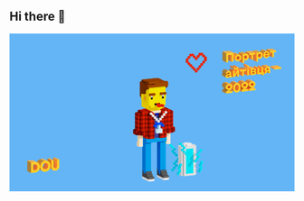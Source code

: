## Hi there 👋

![my-portait](https://github.com/MarkKryvoshein/MarkKryvoshein/blob/main/my-portrait-2022.png)
<!--


**MarkKryvoshein/MarkKryvoshein** is a ✨ _special_ ✨ repository because its `README.md` (this file) appears on your GitHub profile.

Here are some ideas to get you started:

- 🔭 I’m currently working on ...
- 🌱 I’m currently learning ...
- 👯 I’m looking to collaborate on ...
- 🤔 I’m looking for help with ...
- 💬 Ask me about ...
- 📫 How to reach me: ...
- 😄 Pronouns: ...
- ⚡ Fun fact: ...
-->
